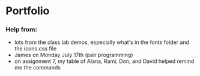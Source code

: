# Portfolio

### Help from:
* lots from the class lab demos, especially what's in the fonts folder and the icons.css file
* James on Monday July 17th (pair programming)
* on assignment 7, my table of Alana, Rami, Don, and David helped remind me the commands
